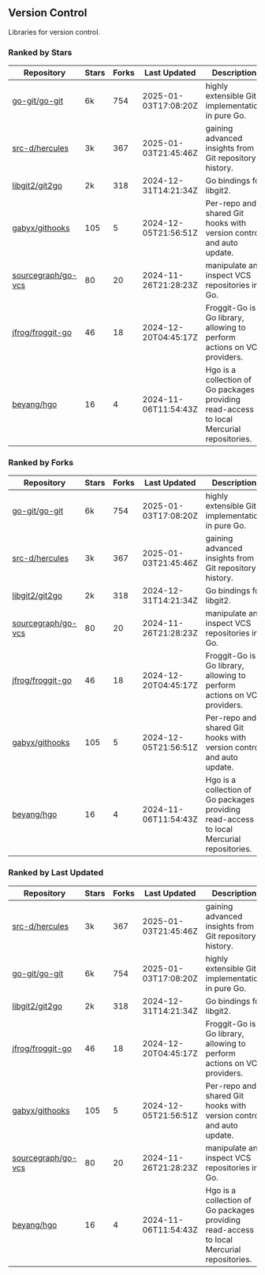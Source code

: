 ## Version Control

Libraries for version control.

### Ranked by Stars

| Repository | Stars | Forks | Last Updated | Description | 
|------------|-------|-------|--------------|-------------|
| [go-git/go-git](https://github.com/go-git/go-git) | 6k | 754 | 2025-01-03T17:08:20Z |  highly extensible Git implementation in pure Go. |
| [src-d/hercules](https://github.com/src-d/hercules) | 3k | 367 | 2025-01-03T21:45:46Z |  gaining advanced insights from Git repository history. |
| [libgit2/git2go](https://github.com/libgit2/git2go) | 2k | 318 | 2024-12-31T14:21:34Z |  Go bindings for libgit2. |
| [gabyx/githooks](https://github.com/gabyx/githooks) | 105 | 5 | 2024-12-05T21:56:51Z |  Per-repo and shared Git hooks with version control and auto update. |
| [sourcegraph/go-vcs](https://github.com/sourcegraph/go-vcs) | 80 | 20 | 2024-11-26T21:28:23Z |  manipulate and inspect VCS repositories in Go. |
| [jfrog/froggit-go](https://github.com/jfrog/froggit-go) | 46 | 18 | 2024-12-20T04:45:17Z |  Froggit-Go is a Go library, allowing to perform actions on VCS providers. |
| [beyang/hgo](https://github.com/beyang/hgo) | 16 | 4 | 2024-11-06T11:54:43Z |  Hgo is a collection of Go packages providing read-access to local Mercurial repositories. |

### Ranked by Forks

| Repository | Stars | Forks | Last Updated | Description | 
|------------|-------|-------|--------------|-------------|
| [go-git/go-git](https://github.com/go-git/go-git) | 6k | 754 | 2025-01-03T17:08:20Z |  highly extensible Git implementation in pure Go. |
| [src-d/hercules](https://github.com/src-d/hercules) | 3k | 367 | 2025-01-03T21:45:46Z |  gaining advanced insights from Git repository history. |
| [libgit2/git2go](https://github.com/libgit2/git2go) | 2k | 318 | 2024-12-31T14:21:34Z |  Go bindings for libgit2. |
| [sourcegraph/go-vcs](https://github.com/sourcegraph/go-vcs) | 80 | 20 | 2024-11-26T21:28:23Z |  manipulate and inspect VCS repositories in Go. |
| [jfrog/froggit-go](https://github.com/jfrog/froggit-go) | 46 | 18 | 2024-12-20T04:45:17Z |  Froggit-Go is a Go library, allowing to perform actions on VCS providers. |
| [gabyx/githooks](https://github.com/gabyx/githooks) | 105 | 5 | 2024-12-05T21:56:51Z |  Per-repo and shared Git hooks with version control and auto update. |
| [beyang/hgo](https://github.com/beyang/hgo) | 16 | 4 | 2024-11-06T11:54:43Z |  Hgo is a collection of Go packages providing read-access to local Mercurial repositories. |

### Ranked by Last Updated

| Repository | Stars | Forks | Last Updated | Description | 
|------------|-------|-------|--------------|-------------|
| [src-d/hercules](https://github.com/src-d/hercules) | 3k | 367 | 2025-01-03T21:45:46Z |  gaining advanced insights from Git repository history. |
| [go-git/go-git](https://github.com/go-git/go-git) | 6k | 754 | 2025-01-03T17:08:20Z |  highly extensible Git implementation in pure Go. |
| [libgit2/git2go](https://github.com/libgit2/git2go) | 2k | 318 | 2024-12-31T14:21:34Z |  Go bindings for libgit2. |
| [jfrog/froggit-go](https://github.com/jfrog/froggit-go) | 46 | 18 | 2024-12-20T04:45:17Z |  Froggit-Go is a Go library, allowing to perform actions on VCS providers. |
| [gabyx/githooks](https://github.com/gabyx/githooks) | 105 | 5 | 2024-12-05T21:56:51Z |  Per-repo and shared Git hooks with version control and auto update. |
| [sourcegraph/go-vcs](https://github.com/sourcegraph/go-vcs) | 80 | 20 | 2024-11-26T21:28:23Z |  manipulate and inspect VCS repositories in Go. |
| [beyang/hgo](https://github.com/beyang/hgo) | 16 | 4 | 2024-11-06T11:54:43Z |  Hgo is a collection of Go packages providing read-access to local Mercurial repositories. |

